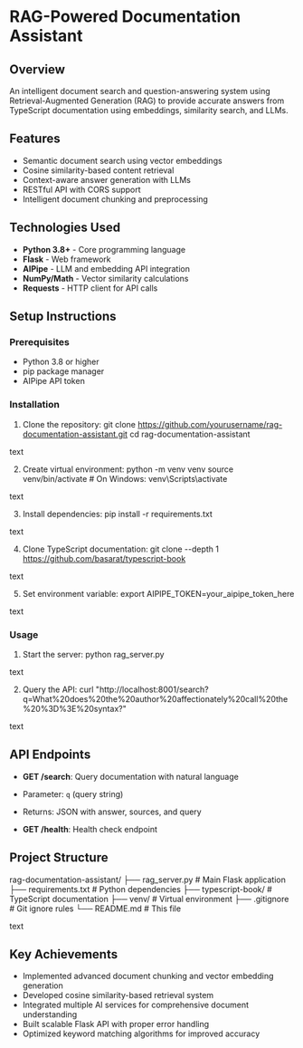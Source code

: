 # RAG-Powered Documentation Assistant

## Overview
An intelligent document search and question-answering system using Retrieval-Augmented Generation (RAG) to provide accurate answers from TypeScript documentation using embeddings, similarity search, and LLMs.

## Features
- Semantic document search using vector embeddings
- Cosine similarity-based content retrieval
- Context-aware answer generation with LLMs
- RESTful API with CORS support
- Intelligent document chunking and preprocessing

## Technologies Used
- **Python 3.8+** - Core programming language
- **Flask** - Web framework
- **AIPipe** - LLM and embedding API integration
- **NumPy/Math** - Vector similarity calculations
- **Requests** - HTTP client for API calls

## Setup Instructions

### Prerequisites
- Python 3.8 or higher
- pip package manager
- AIPipe API token

### Installation
1. Clone the repository:
git clone https://github.com/yourusername/rag-documentation-assistant.git
cd rag-documentation-assistant

text

2. Create virtual environment:
python -m venv venv
source venv/bin/activate # On Windows: venv\Scripts\activate

text

3. Install dependencies:
pip install -r requirements.txt

text

4. Clone TypeScript documentation:
git clone --depth 1 https://github.com/basarat/typescript-book

text

5. Set environment variable:
export AIPIPE_TOKEN=your_aipipe_token_here

text

### Usage
1. Start the server:
python rag_server.py

text

2. Query the API:
curl "http://localhost:8001/search?q=What%20does%20the%20author%20affectionately%20call%20the%20%3D%3E%20syntax?"

text

## API Endpoints
- **GET /search**: Query documentation with natural language
- Parameter: `q` (query string)
- Returns: JSON with answer, sources, and query

- **GET /health**: Health check endpoint

## Project Structure
rag-documentation-assistant/
├── rag_server.py # Main Flask application
├── requirements.txt # Python dependencies
├── typescript-book/ # TypeScript documentation
├── venv/ # Virtual environment
├── .gitignore # Git ignore rules
└── README.md # This file

text

## Key Achievements
- Implemented advanced document chunking and vector embedding generation
- Developed cosine similarity-based retrieval system
- Integrated multiple AI services for comprehensive document understanding
- Built scalable Flask API with proper error handling
- Optimized keyword matching algorithms for improved accuracy
